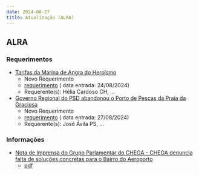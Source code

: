 ```yaml
---
date: 2024-08-27
title: Atualização (ALRA)
---
```

## ALRA

### Requerimentos

* [Tarifas da Marina de Angra do Heroísmo](http://base.alra.pt:82/4DACTION/w_pesquisa_registo/4/8478)
  * Novo Requerimento
  * [requerimento](http://base.alra.pt:82/Doc_Req/XIIIreque130.pdf) ( data entrada: 24/08/2024)
  * Requerente(s): Hélia Cardoso CH, ...
* [Governo Regional do PSD abandonou o Porto de Pescas da Praia da Graciosa](http://base.alra.pt:82/4DACTION/w_pesquisa_registo/4/8479)
  * Novo Requerimento
  * [requerimento](http://base.alra.pt:82/Doc_Req/XIIIreque131.pdf) ( data entrada: 27/08/2024)
  * Requerente(s): José Ávila PS, ...

### Informações

* [Nota de Imprensa do Grupo Parlamentar do CHEGA - CHEGA denuncia falta de soluções concretas para o Bairro do Aeroporto](http://base.alra.pt:82/4DACTION/w_pesquisa_registo/8/20110)
  * [pdf](http://base.alra.pt:82/Doc_Noticias/NI20110.pdf)
